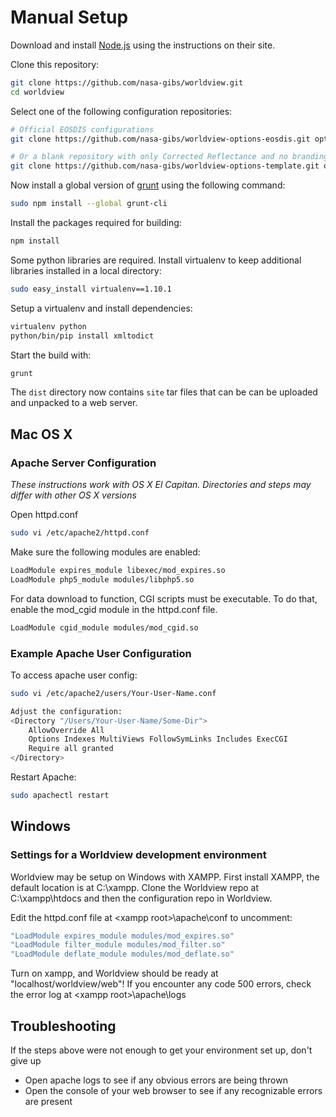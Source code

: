 # Manual Setup

Download and install [Node.js](http://nodejs.org/) using the instructions on
their site.

Clone this repository:

```bash
git clone https://github.com/nasa-gibs/worldview.git
cd worldview
```

Select one of the following configuration repositories:

```bash
# Official EOSDIS configurations
git clone https://github.com/nasa-gibs/worldview-options-eosdis.git options

# Or a blank repository with only Corrected Reflectance and no branding
git clone https://github.com/nasa-gibs/worldview-options-template.git options
```

Now install a global version of [grunt](http://gruntjs.com/) using the
following command:

```bash
sudo npm install --global grunt-cli
```

Install the packages required for building:

```bash
npm install
```

Some python libraries are required. Install virtualenv to keep additional
libraries installed in a local directory:

```bash
sudo easy_install virtualenv==1.10.1
```

Setup a virtualenv and install dependencies:

```bash
virtualenv python
python/bin/pip install xmltodict
```

Start the build with:

```bash
grunt
```

The ``dist`` directory now contains ``site`` tar files that can be
can be uploaded and unpacked to a web server.

## Mac OS X
### Apache Server Configuration
*These instructions work with OS X El Capitan. Directories and steps may differ with other OS X versions*

Open httpd.conf
```bash
sudo vi /etc/apache2/httpd.conf
```
Make sure the following modules are enabled:
```bash
LoadModule expires_module libexec/mod_expires.so
LoadModule php5_module modules/libphp5.so
```
For data download to function, CGI scripts must be executable. To do that, enable the mod_cgid module in the httpd.conf file.
```bash
LoadModule cgid_module modules/mod_cgid.so
```

### Example Apache User Configuration
To access apache user config:
```bash
sudo vi /etc/apache2/users/Your-User-Name.conf
```
```bash
Adjust the configuration:
<Directory "/Users/Your-User-Name/Some-Dir">
    AllowOverride All
    Options Indexes MultiViews FollowSymLinks Includes ExecCGI
    Require all granted
</Directory>
```
Restart Apache:
```bash
sudo apachectl restart
```

## Windows
### Settings for a Worldview development environment
Worldview may be setup on Windows with XAMPP. First install XAMPP, the default location is at C:\xampp. Clone the Worldview repo at C:\xampp\htdocs and then the configuration repo in Worldview.

Edit the httpd.conf file at &lt;xampp root&gt;\apache\conf to uncomment:

```bash
"LoadModule expires_module modules/mod_expires.so" 
"LoadModule filter_module modules/mod_filter.so"
"LoadModule deflate_module modules/mod_deflate.so"
```

Turn on xampp, and Worldview should be ready at "localhost/worldview/web"! If you encounter any code 500 errors, check the error log at &lt;xampp root&gt;\apache\logs

## Troubleshooting
If the steps above were not enough to get your environment set up, don't give up
* Open apache logs to see if any obvious errors are being thrown
* Open the console of your web browser to see if any recognizable errors are present
